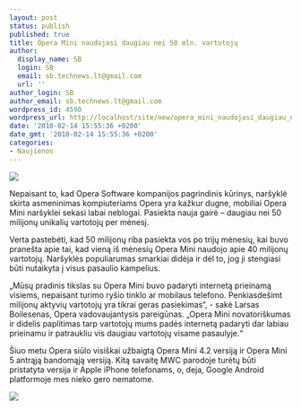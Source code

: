 ```yaml
---
layout: post
status: publish
published: true
title: Opera Mini naudojasi daugiau nei 50 mln. vartotojų
author:
  display_name: SB
  login: SB
  email: sb.technews.lt@gmail.com
  url: ''
author_login: SB
author_email: sb.technews.lt@gmail.com
wordpress_id: 4590
wordpress_url: http://localhost/site/new/opera_mini_naudojasi_daugiau_nei_50_mln_vartotoju/
date: '2010-02-14 15:55:36 +0200'
date_gmt: '2010-02-14 15:55:36 +0200'
categories:
- Naujienos
---
```

<div class="imgright"><img src="http://t3.gstatic.com/images?q=tbn:xmCXlt7-a43lhM:http://aspal07.files.wordpress.com/2009/06/operamini_logo.jpg"  /></div>
<p>Nepaisant to, kad Opera Software kompanijos pagrindinis kūrinys, naršyklė skirta asmeninimas kompiuteriams Opera yra kažkur dugne, mobiliai Opera Mini naršyklei sekasi labai neblogai. Pasiekta nauja gairė – daugiau nei 50 milijonų unikalių vartotojų per mėnesį.</p>
<p>Verta pastebėti, kad 50 milijonų riba pasiekta vos po trijų mėnesių, kai buvo pranešta apie tai, kad vieną iš mėnesių Opera Mini naudojo apie 40 milijonų vartotojų. Naršyklės populiarumas smarkiai didėja ir dėl to, jog ji stengiasi būti nutaikyta į visus pasaulio kampelius.</p>
<p>„Mūsų pradinis tikslas su Opera Mini buvo padaryti internetą prieinamą visiems, nepaisant turimo ryšio tinklo ar mobilaus telefono. Penkiasdešimt milijonų aktyvių vartotojų yra tikrai geras pasiekimas“, - sakė Larsas Boilesenas, Opera vadovaujantysis pareigūnas. „Opera Mini novatoriškumas ir didelis paplitimas tarp vartotojų mums padės internetą padaryti dar labiau prieinamu ir patraukliu vis daugiau vartotojų visame pasaulyje.“</p>
<p>Šiuo metu Opera siūlo visiškai užbaigtą Opera Mini 4.2 versiją ir Opera Mini 5 antrąją bandomąją versiją. Kitą savaitę MWC parodoje turėtų būti pristatyta versija ir Apple iPhone telefonams, o, deja, Google Android platformoje mes nieko gero nematome.</p>
<p><img src="http://www.tcmagazine.com/images/news/Software/Opera/Opera_Mini_adoption_01.jpg" /></p>
